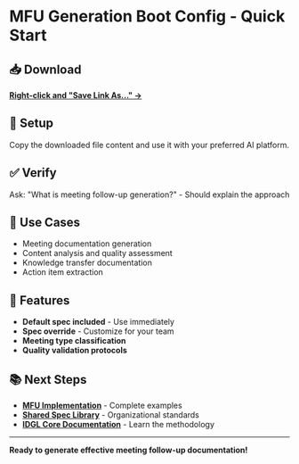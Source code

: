 # MFU Generation Boot Config - Quick Start

## 📥 Download
**[Right-click and "Save Link As..." →](./mfu-generation-boot-config.yaml)**

## 🔧 Setup
Copy the downloaded file content and use it with your preferred AI platform.

## ✅ Verify
Ask: "What is meeting follow-up generation?" - Should explain the approach

## 🎯 Use Cases
- Meeting documentation generation
- Content analysis and quality assessment
- Knowledge transfer documentation
- Action item extraction

## 🚀 Features
- **Default spec included** - Use immediately
- **Spec override** - Customize for your team
- **Meeting type classification**
- **Quality validation protocols**

## 📚 Next Steps
- **[MFU Implementation](../../02-implementation/05-mfu-generation/)** - Complete examples
- **[Shared Spec Library](../../05-spec-library/business-processes/meeting-follow-up/)** - Organizational standards
- **[IDGL Core Documentation](../../)** - Learn the methodology

---

**Ready to generate effective meeting follow-up documentation!**
